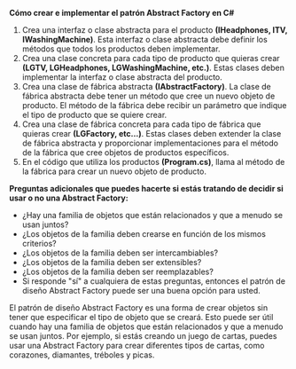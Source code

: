 ﻿**Cómo crear e implementar el patrón Abstract Factory en C#**

1. Crea una interfaz o clase abstracta para el producto **(IHeadphones, ITV, IWashingMachine)**. Esta interfaz o clase abstracta debe definir los métodos que todos los productos deben implementar.
2. Crea una clase concreta para cada tipo de producto que quieras crear **(LGTV, LGHeadphones, LGWashingMachine, etc.)**. Estas clases deben implementar la interfaz o clase abstracta del producto.
3. Crea una clase de fábrica abstracta **(IAbstractFactory)**. La clase de fábrica abstracta debe tener un método que cree un nuevo objeto de producto. El método de la fábrica debe recibir un parámetro que indique el tipo de producto que se quiere crear.
4. Crea una clase de fábrica concreta para cada tipo de fábrica que quieras crear **(LGFactory, etc...)**. Estas clases deben extender la clase de fábrica abstracta y proporcionar implementaciones para el método de la fábrica que cree objetos de productos específicos.
5. En el código que utiliza los productos **(Program.cs)**, llama al método de la fábrica para crear un nuevo objeto de producto. 

**Preguntas adicionales que puedes hacerte si estás tratando de decidir si usar o no una Abstract Factory:**

- ¿Hay una familia de objetos que están relacionados y que a menudo se usan juntos?
- ¿Los objetos de la familia deben crearse en función de los mismos criterios?
- ¿Los objetos de la familia deben ser intercambiables?
- ¿Los objetos de la familia deben ser extensibles?
- ¿Los objetos de la familia deben ser reemplazables?
- Si responde "sí" a cualquiera de estas preguntas, entonces el patrón de diseño Abstract Factory puede ser una buena opción para usted.

El patrón de diseño Abstract Factory es una forma de crear objetos sin tener que especificar el tipo de objeto que se creará. Esto puede ser útil cuando hay una familia de objetos que están relacionados y que a menudo se usan juntos. 
Por ejemplo, si estás creando un juego de cartas, puedes usar una Abstract Factory para crear diferentes tipos de cartas, como corazones, diamantes, tréboles y picas.